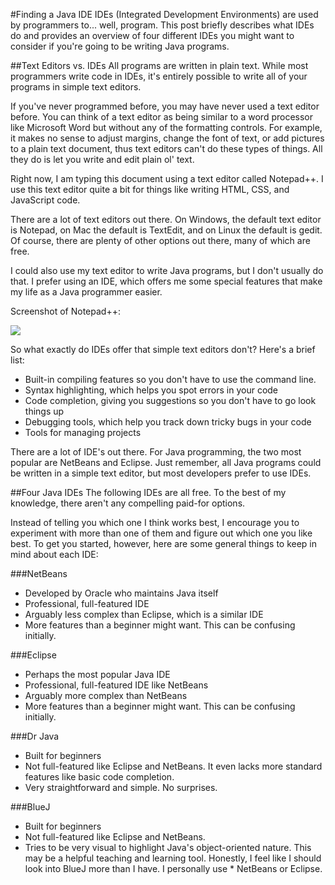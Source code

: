 #Finding a Java IDE
IDEs (Integrated Development Environments) are used by programmers to... well, program. This post briefly describes what IDEs do and provides an overview of four different IDEs you might want to consider if you're going to be writing Java programs.

##Text Editors vs. IDEs
All programs are written in plain text. While most programmers write code in IDEs, it's entirely possible to write all of your programs in simple text editors.

If you've never programmed before, you may have never used a text editor before. You can think of a text editor as being similar to a word processor like Microsoft Word but without any of the formatting controls. For example, it makes no sense to adjust margins, change the font of text, or add pictures to a plain text document, thus text editors can't do these types of things. All they do is let you write and edit plain ol' text.

Right now, I am typing this document using a text editor called Notepad++. I use this text editor quite a bit for things like writing HTML, CSS, and JavaScript code.

There are a lot of text editors out there. On Windows, the default text editor is Notepad, on Mac the default is TextEdit, and on Linux the default is gedit. Of course, there are plenty of other options out there, many of which are free.

I could also use my text editor to write Java programs, but I don't usually do that. I prefer using an IDE, which offers me some special features that make my life as a Java programmer easier.

Screenshot of Notepad++:

![](http://christensenacademy.org/modules/java-getting-started/textpages/text-editor.png)

So what exactly do IDEs offer that simple text editors don't? Here's a brief list:

* Built-in compiling features so you don't have to use the command line.
* Syntax highlighting, which helps you spot errors in your code
* Code completion, giving you suggestions so you don't have to go look things up
* Debugging tools, which help you track down tricky bugs in your code
* Tools for managing projects


There are a lot of IDE's out there. For Java programming, the two most popular are NetBeans and Eclipse. Just remember, all Java programs could be written in a simple text editor, but most developers prefer to use IDEs.

##Four Java IDEs
The following IDEs are all free. To the best of my knowledge, there aren't any compelling paid-for options.

Instead of telling you which one I think works best, I encourage you to experiment with more than one of them and figure out which one you like best. To get you started, however, here are some general things to keep in mind about each IDE:

###NetBeans
* Developed by Oracle who maintains Java itself
* Professional, full-featured IDE
* Arguably less complex than Eclipse, which is a similar IDE
* More features than a beginner might want. This can be confusing initially.

###Eclipse
* Perhaps the most popular Java IDE
* Professional, full-featured IDE like NetBeans
* Arguably more complex than NetBeans
* More features than a beginner might want. This can be confusing initially.

###Dr Java
* Built for beginners
* Not full-featured like Eclipse and NetBeans. It even lacks more standard features like basic code completion.
* Very straightforward and simple. No surprises.

###BlueJ
* Built for beginners
* Not full-featured like Eclipse and NetBeans.
* Tries to be very visual to highlight Java's object-oriented nature. This may be a helpful teaching and learning tool. Honestly, I feel like I should look into BlueJ more than I have. I personally use * NetBeans or Eclipse.